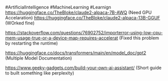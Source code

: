 #ArtificialIntelligence #MachineLearning #Learnign 
https://huggingface.co/TheBloke/claude2-alpaca-7B-AWQ (Need GPU Accelaration)
https://huggingface.co/TheBloke/claude2-alpaca-13B-GGUF (WOrked fine)


https://stackoverflow.com/questions/76902752/importerror-using-low-cpu-mem-usage-true-or-a-device-map-requires-accelerat (Fixed this problem by restarting the runtime)

https://huggingface.co/docs/transformers/main/en/model_doc/gpt2 (Multiple Model Documentation)

https://www.geeky-gadgets.com/build-your-own-ai-assistant/ (Short guide to built something like perplexity)

